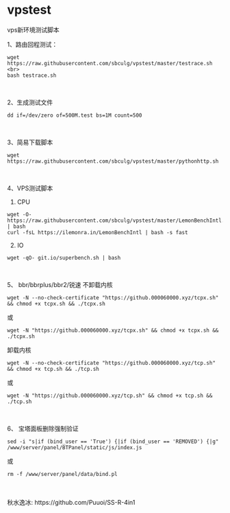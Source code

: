 # vpstest
vps新环境测试脚本
<br>



1、路由回程测试：<br>
```
wget https://raw.githubusercontent.com/sbculg/vpstest/master/testrace.sh <br>
bash testrace.sh
```

<br>

2、生成测试文件<br>
```
dd if=/dev/zero of=500M.test bs=1M count=500
```

<br>

3、简易下载脚本<br>
```
wget https://raw.githubusercontent.com/sbculg/vpstest/master/pythonhttp.sh
```

<br>

4、VPS测试脚本<br>
  1) CPU<br>
```
wget -O- https://raw.githubusercontent.com/sbculg/vpstest/master/LemonBenchIntl.sh | bash
curl -fsL https://ilemonra.in/LemonBenchIntl | bash -s fast

```


  2) IO<br>
```
wget -qO- git.io/superbench.sh | bash
```

<br>

5、 bbr/bbrplus/bbr2/锐速
不卸载内核
```
wget -N --no-check-certificate "https://github.000060000.xyz/tcpx.sh" && chmod +x tcpx.sh && ./tcpx.sh
```
或
```
wget -N "https://github.000060000.xyz/tcpx.sh" && chmod +x tcpx.sh && ./tcpx.sh
```
卸载内核
```
wget -N --no-check-certificate "https://github.000060000.xyz/tcp.sh" && chmod +x tcp.sh && ./tcp.sh
```
或
```
wget -N "https://github.000060000.xyz/tcp.sh" && chmod +x tcp.sh && ./tcp.sh
```
<br>

6、 宝塔面板删除强制验证
```
sed -i "s|if (bind_user == 'True') {|if (bind_user == 'REMOVED') {|g" /www/server/panel/BTPanel/static/js/index.js
```
或
```
rm -f /www/server/panel/data/bind.pl
```

<br>
<br>
秋水逸冰: https://github.com/Puuoi/SS-R-4in1
